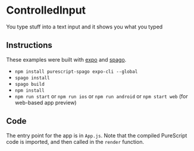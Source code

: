 # ControlledInput 

You type stuff into a text input and it shows you what you typed

## Instructions

These examples were built with [expo](https://expo.io/) and [spago](https://github.com/spacchetti/spago). 

 
* `npm install purescript-spago expo-cli --global`
* `spago install`
* `spago build`
* `npm install`
* `npm run start` or `npm run ios` or `npm run android` or `npm start web` (for web-based app preview)

## Code

The entry point for the app is in `App.js`. Note that the compiled PureScript code is imported, and then called in the `render` function.
